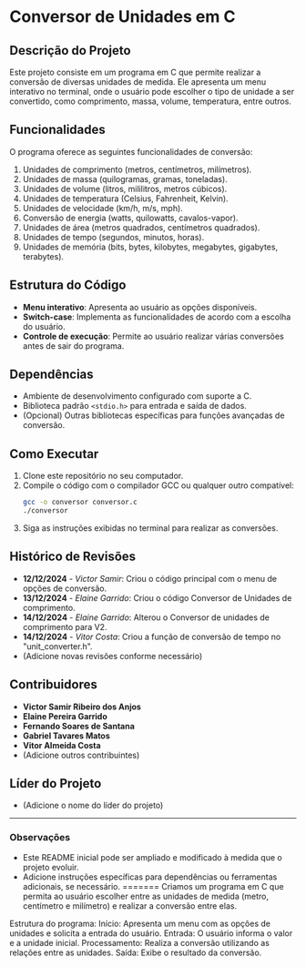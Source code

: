 # Conversor de Unidades em C

## Descrição do Projeto
Este projeto consiste em um programa em C que permite realizar a conversão de diversas unidades de medida. Ele apresenta um menu interativo no terminal, onde o usuário pode escolher o tipo de unidade a ser convertido, como comprimento, massa, volume, temperatura, entre outros.

## Funcionalidades
O programa oferece as seguintes funcionalidades de conversão:
1. Unidades de comprimento (metros, centímetros, milímetros).
2. Unidades de massa (quilogramas, gramas, toneladas).
3. Unidades de volume (litros, mililitros, metros cúbicos).
4. Unidades de temperatura (Celsius, Fahrenheit, Kelvin).
5. Unidades de velocidade (km/h, m/s, mph).
6. Conversão de energia (watts, quilowatts, cavalos-vapor).
7. Unidades de área (metros quadrados, centímetros quadrados).
8. Unidades de tempo (segundos, minutos, horas).
9. Unidades de memória (bits, bytes, kilobytes, megabytes, gigabytes, terabytes).

## Estrutura do Código
- **Menu interativo**: Apresenta ao usuário as opções disponíveis.
- **Switch-case**: Implementa as funcionalidades de acordo com a escolha do usuário.
- **Controle de execução**: Permite ao usuário realizar várias conversões antes de sair do programa.

## Dependências
- Ambiente de desenvolvimento configurado com suporte a C.
- Biblioteca padrão `<stdio.h>` para entrada e saída de dados.
- (Opcional) Outras bibliotecas específicas para funções avançadas de conversão.

## Como Executar
1. Clone este repositório no seu computador.
2. Compile o código com o compilador GCC ou qualquer outro compatível:
   ```bash
   gcc -o conversor conversor.c
   ./conversor
   ```
3. Siga as instruções exibidas no terminal para realizar as conversões.

## Histórico de Revisões
- **12/12/2024** - *Victor Samir*: Criou o código principal com o menu de opções de conversão.
- **13/12/2024** - *Elaine Garrido*: Criou o código Conversor de Unidades de comprimento.
- **14/12/2024** - *Elaine Garrido*: Alterou o Conversor de unidades de comprimento para V2.
- **14/12/2024** - *Vitor Costa*: Criou a função de conversão de tempo no "unit_converter.h".
- (Adicione novas revisões conforme necessário)

## Contribuidores
- **Victor Samir Ribeiro dos Anjos**
- **Elaine Pereira Garrido**
- **Fernando Soares de Santana**
- **Gabriel Tavares Matos**
- **Vitor Almeida Costa**
- (Adicione outros contribuintes)

## Líder do Projeto
- (Adicione o nome do líder do projeto)

---

### Observações
- Este README inicial pode ser ampliado e modificado à medida que o projeto evoluir.
- Adicione instruções específicas para dependências ou ferramentas adicionais, se necessário.
=======
Criamos um programa em C que permita ao usuário escolher entre as unidades de medida (metro, centímetro e milímetro) e realizar a conversão entre elas.

Estrutura do programa:
  Início: Apresenta um menu com as opções de unidades e solicita a entrada do usuário.
  Entrada: O usuário informa o valor e a unidade inicial.
  Processamento: Realiza a conversão utilizando as relações entre as unidades.
  Saída: Exibe o resultado da conversão.
